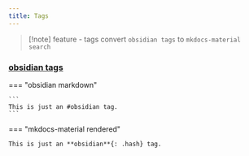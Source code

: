 ```yaml
---
title: Tags
---
```


> [!note]  feature - tags
> convert `obsidian tags` to `mkdocs-material search`

### [obsidian tags](https://help.obsidian.md/Editing+and+formatting/Tags)

=== "obsidian markdown"

    ```
    This is just an #obsidian tag.
    ```

=== "mkdocs-material rendered"

    This is just an **obsidian**{: .hash} tag.
